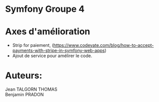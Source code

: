 # Symfony Groupe 4

# Axes d'amélioration

* Strip for paiement, (https://www.codevate.com/blog/how-to-accept-payments-with-stripe-in-symfony-web-apps)
* Ajout de service pour amélirer le code.

# Auteurs:
Jean TALGORN THOMAS <br />
Benjamin PRADON
